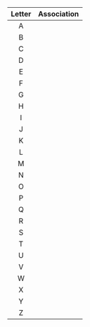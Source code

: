 | Letter | Association |
|:------:|:----------- |
|   A    |             | 
|   B    |             |
|   C    |             |
|   D    |             |
|   E    |             |
|   F    |             |
|   G    |             |
|   H    |             |
|   I    |             |
|   J    |             |
|   K    |             |
|   L    |             |
|   M    |             |
|   N    |             |
|   O    |             |
|   P    |             |
|   Q    |             |
|   R    |             |
|   S    |             |
|   T    |             |
|   U    |             |
|   V    |             |
|   W    |             |
|   X    |             |
|   Y    |             |
|   Z    |             |
